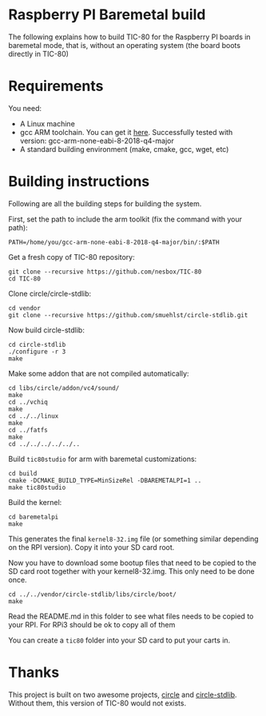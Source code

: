 
# Raspberry PI Baremetal build

The following explains how to build TIC-80 for the Raspberry PI boards in baremetal mode, that is, without an operating system (the board boots directly in TIC-80)

# Requirements

You need:

- A Linux machine
- gcc ARM toolchain. You can get it [here](https://developer.arm.com/tools-and-software/open-source-software/developer-tools/gnu-toolchain/gnu-rm/downloads). Successfully tested with version: gcc-arm-none-eabi-8-2018-q4-major
- A standard building environment (make, cmake, gcc, wget, etc)

# Building instructions

Following are all the building steps for building the system.

First, set the path to include the arm toolkit (fix the command with your path):

```
PATH=/home/you/gcc-arm-none-eabi-8-2018-q4-major/bin/:$PATH
```

Get a fresh copy of TIC-80 repository:

```
git clone --recursive https://github.com/nesbox/TIC-80
cd TIC-80
```

Clone circle/circle-stdlib:

```
cd vendor
git clone --recursive https://github.com/smuehlst/circle-stdlib.git
```

Now build circle-stdlib:

```
cd circle-stdlib
./configure -r 3
make
```

Make some addon that are not compiled automatically:

```
cd libs/circle/addon/vc4/sound/
make
cd ../vchiq
make
cd ../../linux
make
cd ../fatfs
make
cd ../../../../../..
```

Build `tic80studio` for arm with baremetal customizations:

```
cd build
cmake -DCMAKE_BUILD_TYPE=MinSizeRel -DBAREMETALPI=1 ..
make tic80studio
```

Build the kernel:

```
cd baremetalpi
make
```

This generates the final `kernel8-32.img` file (or something similar depending on the RPI version). Copy it into your SD card root.

Now you have to download some bootup files that need to be copied to the SD card root together with your kernel8-32.img. This only need to be done once.

```
cd ../../vendor/circle-stdlib/libs/circle/boot/
make
```

Read the README.md in this folder to see what files needs to be copied to your RPI. For RPi3 should be ok to copy all of them

You can create a `tic80` folder into your SD card to put your carts in.

# Thanks

This project is built on two awesome projects, [circle](https://github.com/rsta2/circle) and [circle-stdlib](https://github.com/smuehlst/circle-stdlib). Without them, this version of TIC-80 would not exists.

